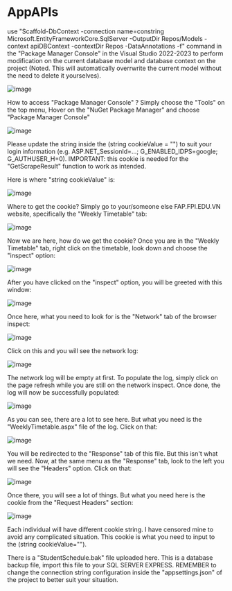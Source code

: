 # AppAPIs

use "Scaffold-DbContext -connection name=constring Microsoft.EntityFrameworkCore.SqlServer -OutputDir Repos/Models -context apiDBContext -contextDir Repos -DataAnnotations -f" command in the "Package Manager Console" in the Visual Studio 2022-2023 to perform modification on the current database model and database context on the project (Noted. This will automatically overrwrite the current model without the need to delete it yourselves).

![image](https://github.com/wolfflyy/AppAPIs/assets/90817807/41faaba4-0f9d-4483-8e19-e2a85b4b6746)

How to access "Package Manager Console" ? Simply choose the "Tools" on the top menu, Hover on the "NuGet Package Manager" and choose "Package Manager Console"

![image](https://github.com/wolfflyy/AppAPIs/assets/90817807/b85e80da-47a3-4444-8b1f-5d73da8b9130)

Please update the string inside the (string cookieValue = "") to suit your login information (e.g. ASP.NET_SessionId=...; G_ENABLED_IDPS=google; G_AUTHUSER_H=0). IMPORTANT: this cookie is needed for the "GetScrapeResult" function to work as intended.

Here is where "string cookieValue" is:

![image](https://github.com/wolfflyy/AppAPIs/assets/90817807/2670c05d-7919-40c5-9d02-616fc9f38e74)

Where to get the cookie? Simply go to your/someone else FAP.FPI.EDU.VN website, specifically the "Weekly Timetable" tab:

![image](https://github.com/wolfflyy/AppAPIs/assets/90817807/a4be25c8-b15b-4c70-9ea7-180d508896b1)

Now we are here, how do we get the cookie? Once you are in the "Weekly Timetable" tab, right click on the timetable, look down and choose the "inspect" option:

![image](https://github.com/wolfflyy/AppAPIs/assets/90817807/f8ad1672-4c38-4820-b07b-5dbf4c5fd4d4)

After you have clicked on the "inspect" option, you will be greeted with this window:

![image](https://github.com/wolfflyy/AppAPIs/assets/90817807/0e4919b0-83bf-4124-9355-d99cc35d8c50)

Once here, what you need to look for is the "Network" tab of the browser inspect:

![image](https://github.com/wolfflyy/AppAPIs/assets/90817807/5b734eec-6af0-42fb-9742-a45e0f189430)

Click on this and you will see the network log:

![image](https://github.com/wolfflyy/AppAPIs/assets/90817807/a957a0fd-7145-4666-9800-d7752e9fc492)

The network log will be empty at first. To populate the log, simply click on the page refresh while you are still on the network inspect. Once done, the log will now be successfully populated:

![image](https://github.com/wolfflyy/AppAPIs/assets/90817807/fc2bbec0-9d71-464f-b21d-a82baba3bdb2)

As you can see, there are a lot to see here. But what you need is the "WeeklyTimetable.aspx" file of the log. Click on that:

![image](https://github.com/wolfflyy/AppAPIs/assets/90817807/21451b5a-28a6-4644-880d-651b1ada00c7)

You will be redirected to the "Response" tab of this file. But this isn't what we need. Now, at the same menu as  the "Response" tab, look to the left you will see the "Headers" option. Click on that:

![image](https://github.com/wolfflyy/AppAPIs/assets/90817807/728dcd89-616e-4962-b846-867d75e48fa4)

Once there, you will see a lot of things. But what you need here is the cookie from the "Request Headers" section:

![image](https://github.com/wolfflyy/AppAPIs/assets/90817807/8d957ae7-905b-4f50-8114-b8809fd109c9)

Each individual will have different cookie string. I have censored mine to avoid any complicated situation. This cookie is what you need to input to the (string cookieValue="").

There is a "StudentSchedule.bak" file uploaded here. This is a database backup file, import this file to your SQL SERVER EXPRESS. REMEMBER to change the connection string configuration inside the "appsettings.json" of the project to better suit your situation.
